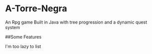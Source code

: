 # A-Torre-Negra
An Rpg game Built in Java with tree progression and a dynamic quest system

##Some Features

I'm too lazy to list
